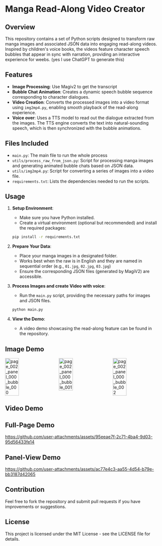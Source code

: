 # Manga Read-Along Video Creator

## Overview

This repository contains a set of Python scripts designed to transform raw manga images and associated JSON data into engaging read-along videos. Inspired by children's voice books, the videos feature character speech bubbles that appear in sync with narration, providing an interactive experience for weebs. (yes I use ChatGPT to generate this)

## Features

- **Image Processing**: Use Magiv2 to get the transcript
- **Bubble Chat Animation**: Creates a dynamic speech bubble sequence corresponding to character dialogues.
- **Video Creation**: Converts the processed images into a video format using `img2mp4.py`, enabling smooth playback of the read-along experience.
- **Voice over**: Uses a TTS model to read out the dialogue extracted from the images. The TTS engine converts the text into natural-sounding speech, which is then synchronized with the bubble animations.

## Files Included

- `main.py`: The main file to run the whole process
- `utils/process_raw_from_json.py`: Script for processing manga images and generating animated bubble chats based on JSON data.
- `utils/img2mp4.py`: Script for converting a series of images into a video file.
- `requirements.txt`: Lists the dependencies needed to run the scripts.

## Usage

1. **Setup Environment**: 
   - Make sure you have Python installed.
   - Create a virtual environment (optional but recommended) and install the required packages:

   ```bash
   pip install -r requirements.txt
   ```

2.  **Prepare Your Data**:
    
    *   Place your manga images in a designated folder.
    *   Works best when the raw is in English and they are named in sequential order (e.g., `01.jpg`, `02.jpg`, `03.jpg`)
    *   Ensure the corresponding JSON files (generated by MagiV2) are accessible.

3.  **Process Images and create Video with voice**:
    
    *   Run the `main.py` script, providing the necessary paths for images and JSON files.
    
    ```bash
    python main.py
    ```
    
4.  **View the Demo**:
    
    *   A video demo showcasing the read-along feature can be found in the repository.

Image Demo
----------

<div style="display: flex; justify-content: space-between;">
    <img src="https://github.com/user-attachments/assets/94ca1f19-74f9-4339-8325-b5caf5e63c55" alt="page_002_panel_000_bubble_000" style="width: 30%;"/>
    <img src="https://github.com/user-attachments/assets/8c2132b2-2972-46b3-ae35-c350fac6f079" alt="page_002_panel_000_bubble_001" style="width: 30%;"/>
    <img src="https://github.com/user-attachments/assets/b841dfbe-bf93-4258-9a14-09d9d7bd366c" alt="page_002_panel_000_bubble_002" style="width: 30%;"/>
</div>



Video Demo
----------

## Full-Page Demo

https://github.com/user-attachments/assets/95eeae7f-2c71-4ba4-9d03-95d56433fe14


## Panel-View Demo


https://github.com/user-attachments/assets/ac77e4c3-aa55-4d54-b79e-bb3187d42065




Contribution
------------

Feel free to fork the repository and submit pull requests if you have improvements or suggestions.

License
-------

This project is licensed under the MIT License - see the LICENSE file for details.
